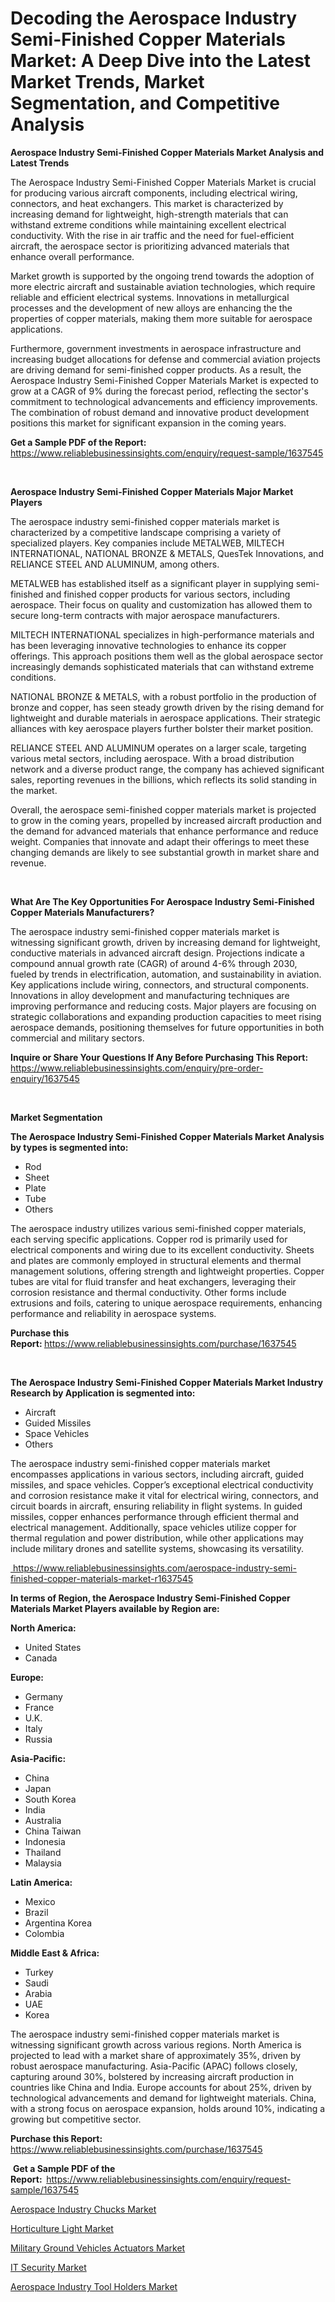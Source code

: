 <p><h1>Decoding the Aerospace Industry Semi-Finished Copper Materials Market: A Deep Dive into the Latest Market Trends, Market Segmentation, and Competitive Analysis</h1></p><p><strong>Aerospace Industry Semi-Finished Copper Materials Market Analysis and Latest Trends</strong></p>
<p><p>The Aerospace Industry Semi-Finished Copper Materials Market is crucial for producing various aircraft components, including electrical wiring, connectors, and heat exchangers. This market is characterized by increasing demand for lightweight, high-strength materials that can withstand extreme conditions while maintaining excellent electrical conductivity. With the rise in air traffic and the need for fuel-efficient aircraft, the aerospace sector is prioritizing advanced materials that enhance overall performance.</p><p>Market growth is supported by the ongoing trend towards the adoption of more electric aircraft and sustainable aviation technologies, which require reliable and efficient electrical systems. Innovations in metallurgical processes and the development of new alloys are enhancing the the properties of copper materials, making them more suitable for aerospace applications. </p><p>Furthermore, government investments in aerospace infrastructure and increasing budget allocations for defense and commercial aviation projects are driving demand for semi-finished copper products. As a result, the Aerospace Industry Semi-Finished Copper Materials Market is expected to grow at a CAGR of 9% during the forecast period, reflecting the sector's commitment to technological advancements and efficiency improvements. The combination of robust demand and innovative product development positions this market for significant expansion in the coming years.</p></p>
<p><strong>Get a Sample PDF of the Report:&nbsp;</strong> <a href="https://www.reliablebusinessinsights.com/enquiry/request-sample/1637545">https://www.reliablebusinessinsights.com/enquiry/request-sample/1637545</a></p>
<p>&nbsp;</p>
<p><strong>Aerospace Industry Semi-Finished Copper Materials Major Market Players</strong></p>
<p><p>The aerospace industry semi-finished copper materials market is characterized by a competitive landscape comprising a variety of specialized players. Key companies include METALWEB, MILTECH INTERNATIONAL, NATIONAL BRONZE & METALS, QuesTek Innovations, and RELIANCE STEEL AND ALUMINUM, among others. </p><p>METALWEB has established itself as a significant player in supplying semi-finished and finished copper products for various sectors, including aerospace. Their focus on quality and customization has allowed them to secure long-term contracts with major aerospace manufacturers.</p><p>MILTECH INTERNATIONAL specializes in high-performance materials and has been leveraging innovative technologies to enhance its copper offerings. This approach positions them well as the global aerospace sector increasingly demands sophisticated materials that can withstand extreme conditions. </p><p>NATIONAL BRONZE & METALS, with a robust portfolio in the production of bronze and copper, has seen steady growth driven by the rising demand for lightweight and durable materials in aerospace applications. Their strategic alliances with key aerospace players further bolster their market position.</p><p>RELIANCE STEEL AND ALUMINUM operates on a larger scale, targeting various metal sectors, including aerospace. With a broad distribution network and a diverse product range, the company has achieved significant sales, reporting revenues in the billions, which reflects its solid standing in the market.</p><p>Overall, the aerospace semi-finished copper materials market is projected to grow in the coming years, propelled by increased aircraft production and the demand for advanced materials that enhance performance and reduce weight. Companies that innovate and adapt their offerings to meet these changing demands are likely to see substantial growth in market share and revenue.</p></p>
<p>&nbsp;</p>
<p><strong>What Are The Key Opportunities For Aerospace Industry Semi-Finished Copper Materials Manufacturers?</strong></p>
<p><p>The aerospace industry semi-finished copper materials market is witnessing significant growth, driven by increasing demand for lightweight, conductive materials in advanced aircraft design. Projections indicate a compound annual growth rate (CAGR) of around 4-6% through 2030, fueled by trends in electrification, automation, and sustainability in aviation. Key applications include wiring, connectors, and structural components. Innovations in alloy development and manufacturing techniques are improving performance and reducing costs. Major players are focusing on strategic collaborations and expanding production capacities to meet rising aerospace demands, positioning themselves for future opportunities in both commercial and military sectors.</p></p>
<p><strong>Inquire or Share Your Questions If Any Before Purchasing This Report:</strong> <a href="https://www.reliablebusinessinsights.com/enquiry/pre-order-enquiry/1637545">https://www.reliablebusinessinsights.com/enquiry/pre-order-enquiry/1637545</a></p>
<p>&nbsp;</p>
<p><strong>Market Segmentation</strong></p>
<p><strong>The Aerospace Industry Semi-Finished Copper Materials Market Analysis by types is segmented into:</strong></p>
<p><ul><li>Rod</li><li>Sheet</li><li>Plate</li><li>Tube</li><li>Others</li></ul></p>
<p><p>The aerospace industry utilizes various semi-finished copper materials, each serving specific applications. Copper rod is primarily used for electrical components and wiring due to its excellent conductivity. Sheets and plates are commonly employed in structural elements and thermal management solutions, offering strength and lightweight properties. Copper tubes are vital for fluid transfer and heat exchangers, leveraging their corrosion resistance and thermal conductivity. Other forms include extrusions and foils, catering to unique aerospace requirements, enhancing performance and reliability in aerospace systems.</p></p>
<p><strong>Purchase this Report:&nbsp;</strong><a href="https://www.reliablebusinessinsights.com/purchase/1637545">https://www.reliablebusinessinsights.com/purchase/1637545</a></p>
<p>&nbsp;</p>
<p><strong>The Aerospace Industry Semi-Finished Copper Materials Market Industry Research by Application is segmented into:</strong></p>
<p><ul><li>Aircraft</li><li>Guided Missiles</li><li>Space Vehicles</li><li>Others</li></ul></p>
<p><p>The aerospace industry semi-finished copper materials market encompasses applications in various sectors, including aircraft, guided missiles, and space vehicles. Copper’s exceptional electrical conductivity and corrosion resistance make it vital for electrical wiring, connectors, and circuit boards in aircraft, ensuring reliability in flight systems. In guided missiles, copper enhances performance through efficient thermal and electrical management. Additionally, space vehicles utilize copper for thermal regulation and power distribution, while other applications may include military drones and satellite systems, showcasing its versatility.</p></p>
<p><a href="https://www.reliablebusinessinsights.com/aerospace-industry-semi-finished-copper-materials-market-r1637545">&nbsp;https://www.reliablebusinessinsights.com/aerospace-industry-semi-finished-copper-materials-market-r1637545</a></p>
<p><strong>In terms of Region, the Aerospace Industry Semi-Finished Copper Materials Market Players available by Region are:</strong></p>
<p>
    <p> <strong> North America: </strong>
        <ul>
            <li>United States</li>
            <li>Canada</li>
        </ul>
        </p> 
    <p> <strong> Europe: </strong>
        <ul>
            <li>Germany</li>
            <li>France</li>
            <li>U.K.</li>
            <li>Italy</li>
            <li>Russia</li>
        </ul>
        </p> 
    <p> <strong> Asia-Pacific: </strong>
        <ul>
            <li>China</li>
            <li>Japan</li>
            <li>South Korea</li>
            <li>India</li>
            <li>Australia</li>
            <li>China Taiwan</li>
            <li>Indonesia</li>
            <li>Thailand</li>
            <li>Malaysia</li>
        </ul>
        </p> 
    <p> <strong> Latin America: </strong>
        <ul>
            <li>Mexico</li>
            <li>Brazil</li>
            <li>Argentina Korea</li>
            <li>Colombia</li>
        </ul>
        </p> 
    <p> <strong> Middle East & Africa: </strong>
        <ul>
            <li>Turkey</li>
            <li>Saudi</li>
            <li>Arabia</li>
            <li>UAE</li>
            <li>Korea</li>
        </ul>
    </p>
    </p>
<p><p>The aerospace industry semi-finished copper materials market is witnessing significant growth across various regions. North America is projected to lead with a market share of approximately 35%, driven by robust aerospace manufacturing. Asia-Pacific (APAC) follows closely, capturing around 30%, bolstered by increasing aircraft production in countries like China and India. Europe accounts for about 25%, driven by technological advancements and demand for lightweight materials. China, with a strong focus on aerospace expansion, holds around 10%, indicating a growing but competitive sector.</p></p>
<p><strong>Purchase this Report: </strong><a href="https://www.reliablebusinessinsights.com/purchase/1637545">https://www.reliablebusinessinsights.com/purchase/1637545</a></p>
<p>&nbsp;<strong>Get a Sample PDF of the Report:&nbsp;&nbsp;</strong><a href="https://www.reliablebusinessinsights.com/enquiry/request-sample/1637545">https://www.reliablebusinessinsights.com/enquiry/request-sample/1637545</a></p>
<p><strong></strong></p>
<p><p><a href="https://github.com/AngelaWalsh696/Market-Research-Report-List-1/blob/main/aerospace-industry-chucks-market.md">Aerospace Industry Chucks Market</a></p><p><a href="https://issuu.com/reportprime-2/docs/horticulture-light-market-size-2030_7a9b635b9982ba">Horticulture Light Market</a></p><p><a href="https://medium.com/@uwstkwhl63/military-ground-vehicles-actuators-market-research-report-includes-analysis-on-market-size-share-0b850bcfe181?postPublishedType=repub">Military Ground Vehicles Actuators Market</a></p><p><a href="https://www.linkedin.com/pulse/emerging-security-market-opportunities-analysis-investors-lbsae?trackingId=t%2B3jbUZvSmifyc7Qpswf9A%3D%3D">IT Security Market</a></p><p><a href="https://github.com/SanjidaKhan901/Market-Research-Report-List-1/blob/main/aerospace-industry-tool-holders-market.md">Aerospace Industry Tool Holders Market</a></p></p>